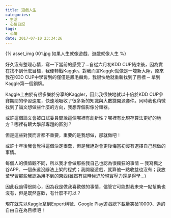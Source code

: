 ```yaml
---
title: 遊戲人生
categories:
- 生活
- 心情日記
tags:
- 心情
date: 2017-07-10 23:34:26
---
```


<div style="margin-top:10px;">{% asset_img 001.jpg 如果人生就像遊戲、遊戲就像人生 %}</div>

好久沒有整理心情，寫一下當前的感受了...自從六月初KDD CUP結束後，因為實在找不到什麼目標，我便轉戰Kaggle。對我而言Kaggle就像是一塊新大陸，原來我在KDD CUP中學習到的僅僅是鳳毛麟角，我很快地就重新找到了目標 ─ 拿到Kaggle第一個銅牌。

<!--more-->

Kaggle上由於有很多樂於分享的Kaggler，因此我很快地就以十倍於KDD CUP參賽期間的學習速度，快速地吸收了很多新的知識與大數據開源套件。同時我也稍微找到了論文想做些什麼的方向，我想弄個影像分類器。

或許這個論文會被口試委員問說這個哪裡有創新性？哪裡有比現存算法更好的地方？哪裡有跟大學部專題的區別？

但是這些對我而言都不重要，重要的是我想做，那就做吧！

或許十年後我會覺得這個決定很蠢，但是我絕對會更後悔當初沒有選擇自己想做的事情。

每個人的價值觀不同，所以我才會做那些我自己也認為很瘋狂的事情 ─ 我寫楓之谷APP、一個永遠沒辦法上架的程式；我開發遊戲，就算他一點收益也沒有；我放棄學習那些我認為用不到的東西(雖然有些時候迫於現實壓力還是得學...)

因此我過得很開心，因為我是做我喜歡做的事情，儘管它可能對我未來一點幫助也沒有，但是既然喜歡，有什麼不可以？

現在就先以Kaggle拿到Expert稱號、Google Play遊戲總下載量突破10000、過的自由自在為目標吧！


